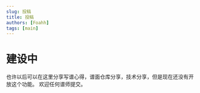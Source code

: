 ```yaml
---
slug: 投稿
title: 投稿
authors: [Foahh]
tags: [main]
---
```


# 建设中

也许以后可以在这里分享写谱心得，谱面仓库分享，技术分享，但是现在还没有开放这个功能。
欢迎任何谱师提交。

<!-- truncate -->